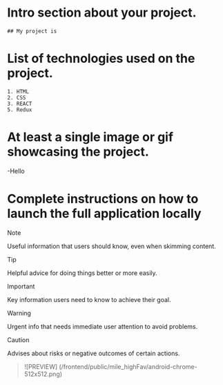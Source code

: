 # Intro section about your project.
    ## My project is
# List of technologies used on the project.
    1. HTML
    2. CSS
    3. REACT
    5. Redux

# At least a single image or gif showcasing the project.

-Hello
##

# Complete instructions on how to launch the full application locally

> [!NOTE]
> Useful information that users should know, even when skimming content.

> [!TIP]
> Helpful advice for doing things better or more easily.

> [!IMPORTANT]
> Key information users need to know to achieve their goal.

> [!WARNING]
> Urgent info that needs immediate user attention to avoid problems.

> [!CAUTION]
> Advises about risks or negative outcomes of certain actions.

> ![PREVIEW] (/frontend/public/mile_highFav/android-chrome-512x512.png)
<!--

Some basic Git commands are:
```
git status
git add
git commit

```
-->
